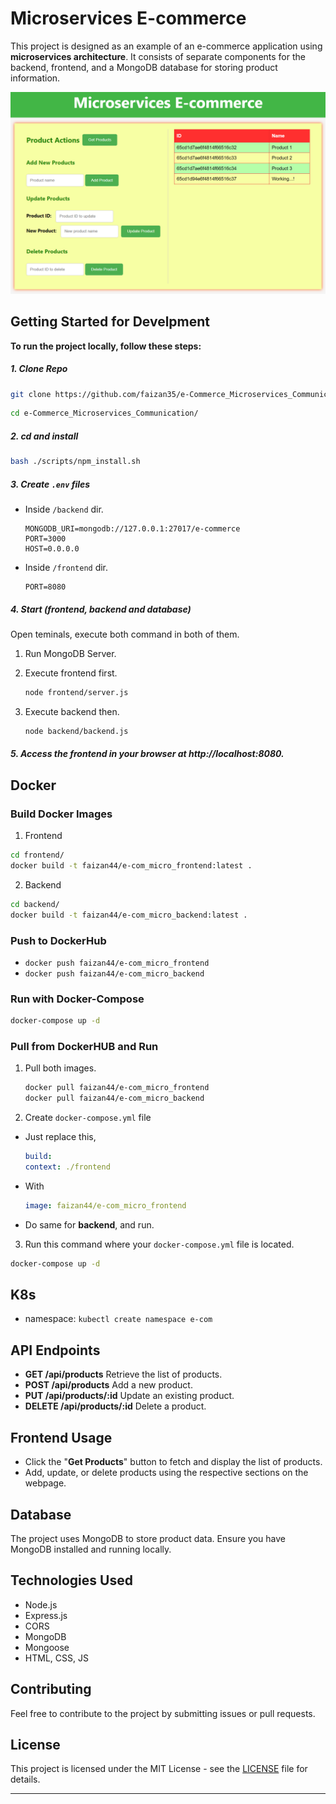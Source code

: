 # Microservices E-commerce

This project is designed as an example of an e-commerce application using **microservices architecture**. It consists of separate components for the backend, frontend, and a MongoDB database for storing product information.

<img src="./img/frontpage.png">

## Getting Started for Develpment

**To run the project locally, follow these steps:**

##### 1. Clone Repo

```bash
git clone https://github.com/faizan35/e-Commerce_Microservices_Communication.git
```

```bash
cd e-Commerce_Microservices_Communication/
```

##### 2. cd and install

```bash
bash ./scripts/npm_install.sh
```

##### 3. Create `.env` files

- Inside `/backend` dir.

  ```env
  MONGODB_URI=mongodb://127.0.0.1:27017/e-commerce
  PORT=3000
  HOST=0.0.0.0
  ```

- Inside `/frontend` dir.
  ```env
  PORT=8080
  ```

##### 4. Start (frontend, backend and database)

Open teminals, execute both command in both of them.

1. Run MongoDB Server.
2. Execute frontend first.

   ```bash
   node frontend/server.js
   ```

3. Execute backend then.

   ```bash
   node backend/backend.js
   ```

##### 5. Access the frontend in your browser at http://localhost:8080.

## Docker

### Build Docker Images

1. Frontend

```bash
cd frontend/
docker build -t faizan44/e-com_micro_frontend:latest .
```

2. Backend

```bash
cd backend/
docker build -t faizan44/e-com_micro_backend:latest .
```

### Push to DockerHub

- `docker push faizan44/e-com_micro_frontend`
- `docker push faizan44/e-com_micro_backend`

### Run with Docker-Compose

```bash
docker-compose up -d
```

### Pull from DockerHUB and Run

1. Pull both images.

   ```bash
   docker pull faizan44/e-com_micro_frontend
   docker pull faizan44/e-com_micro_backend
   ```

2. Create `docker-compose.yml` file

- Just replace this,
  ```yaml
  build:
  context: ./frontend
  ```
- With

  ```yaml
  image: faizan44/e-com_micro_frontend
  ```

- Do same for **backend**, and run.

3. Run this command where your `docker-compose.yml` file is located.

```bash
docker-compose up -d
```

## K8s

- namespace: `kubectl create namespace e-com`

## API Endpoints

- **GET /api/products** Retrieve the list of products.
- **POST /api/products** Add a new product.
- **PUT /api/products/:id** Update an existing product.
- **DELETE /api/products/:id** Delete a product.

## Frontend Usage

- Click the "**Get Products**" button to fetch and display the list of products.
- Add, update, or delete products using the respective sections on the webpage.

## Database

The project uses MongoDB to store product data. Ensure you have MongoDB installed and running locally.

## Technologies Used

- Node.js
- Express.js
- CORS
- MongoDB
- Mongoose
- HTML, CSS, JS

## Contributing

Feel free to contribute to the project by submitting issues or pull requests.

## License

This project is licensed under the MIT License - see the [LICENSE](./LICENSE) file for details.

---
